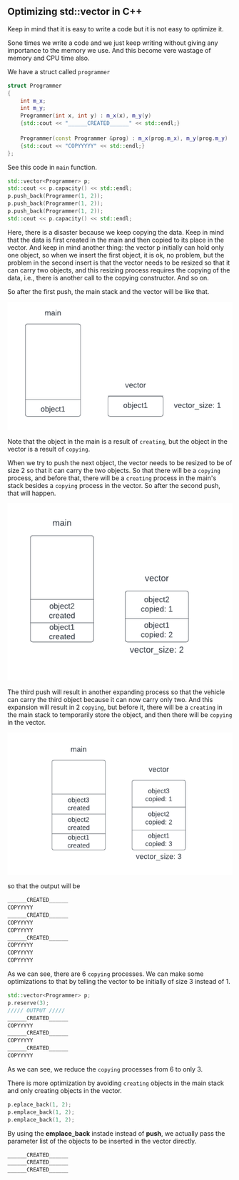 ## Optimizing std::vector in C++

Keep in mind that it is easy to write a code but it is not easy to optimize it.

Sone times we write a code and we just keep writing without giving any importance to the memory we use. And this become vere wastage of memory and CPU time also.

We have a struct called ```programmer```

```cpp
struct Programmer
{
    int m_x;
    int m_y;
    Programmer(int x, int y) : m_x(x), m_y(y)
    {std::cout << "______CREATED______" << std::endl;}

    Programmer(const Programmer &prog) : m_x(prog.m_x), m_y(prog.m_y)
    {std::cout << "COPYYYYY" << std::endl;}
};
```

See this code in ```main``` function.

```cpp
std::vector<Programmer> p;
std::cout << p.capacity() << std::endl;
p.push_back(Programmer(1, 2));
p.push_back(Programmer(1, 2));
p.push_back(Programmer(1, 2));
std::cout << p.capacity() << std::endl;
```

Here, there is a disaster because we keep copying the data. Keep in mind that the data is first created in the main and then copied to its place in the vector. And keep in mind another thing: the vector p initially can hold only one object, so when we insert the first object, it is ok, no problem, but the problem in the second insert is that the vector needs to be resized so that it can carry two objects, and this resizing process requires the copying of the data, i.e., there is another call to the copying constructor. And so on.






So after the first push, the main stack and the vector will be like that.

<p align="center"><img src="draw0.png">

Note that the object in the main is a result of ```creating```, but the object in the vector is a result of ```copying```.

When we try to push the next object, the vector needs to be resized to be of size 2 so that it can carry the two objects. So that there will be a ```copying``` process, and before that, there will be a ```creating``` process in the main's stack besides a ```copying``` process in the vector. So after the second push, that will happen.

<p align="center"><img src="draw1.png">

The third push will result in another expanding process so that the vehicle can carry the third object because it can now carry only two. And this expansion will result in 2 ```copying```, but before it, there will be a ```creating``` in the main stack to temporarily store the object, and then there will be ```copying``` in the vector.

<p align="center"><img src="draw2.png">

so that the output will be

```cpp
______CREATED______
COPYYYYY
______CREATED______
COPYYYYY
COPYYYYY
______CREATED______
COPYYYYY
COPYYYYY
COPYYYYY
```

As we can see, there are 6 ```copying``` processes. We can make some optimizations to that by telling the vector to be initially of size 3 instead of 1.

```cpp
std::vector<Programmer> p;
p.reserve(3);
///// OUTPUT /////
______CREATED______
COPYYYYY
______CREATED______
COPYYYYY
______CREATED______
COPYYYYY
```

As we can see, we reduce the ```copying``` processes from 6 to only 3.

There is more optimization by avoiding ```creating``` objects in the main stack and only creating objects in the vector.

```cpp
p.eplace_back(1, 2);
p.emplace_back(1, 2);
p.emplace_back(1, 2);
```

By using the **emplace_back** instade instead of **push**, we actually pass the parameter list of the objects to be inserted in the vector directly.

```cpp
______CREATED______
______CREATED______
______CREATED______
```
